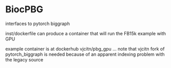 # BiocPBG
interfaces to pytorch biggraph

inst/dockerfile can produce a container that will run the FB15k example with GPU

example container is at dockerhub vjcitn/pbg_gpu ... note that vjcitn fork of
pytorch_biggraph is needed because of an apparent indexing problem with the
legacy source
